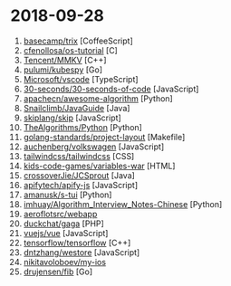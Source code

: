 # 2018-09-28

1. [basecamp/trix](https://github.com/basecamp/trix "A rich text editor for everyday writing") [CoffeeScript]
2. [cfenollosa/os-tutorial](https://github.com/cfenollosa/os-tutorial "How to create an OS from scratch") [C]
3. [Tencent/MMKV](https://github.com/Tencent/MMKV "An efficient, small mobile key-value storage framework developed by WeChat. Works on iOS and Android.") [C++]
4. [pulumi/kubespy](https://github.com/pulumi/kubespy "Tools for observing Kubernetes resources in real time") [Go]
5. [Microsoft/vscode](https://github.com/Microsoft/vscode "Visual Studio Code") [TypeScript]
6. [30-seconds/30-seconds-of-code](https://github.com/30-seconds/30-seconds-of-code "Curated collection of useful Javascript snippets that you can understand in 30 seconds or less.") [JavaScript]
7. [apachecn/awesome-algorithm](https://github.com/apachecn/awesome-algorithm "Leetcode 题解 (跟随思路一步一步撸出代码) 及经典算法实现") [Python]
8. [Snailclimb/JavaGuide](https://github.com/Snailclimb/JavaGuide "A core knowledge that most Java programmers need to master") [Java]
9. [skiplang/skip](https://github.com/skiplang/skip "A programming language to skip the things you have already computed") [JavaScript]
10. [TheAlgorithms/Python](https://github.com/TheAlgorithms/Python "All Algorithms implemented in Python") [Python]
11. [golang-standards/project-layout](https://github.com/golang-standards/project-layout "Standard Go Project Layout") [Makefile]
12. [auchenberg/volkswagen](https://github.com/auchenberg/volkswagen "🙈 Volkswagen detects when your tests are being run in a CI server, and makes them pass.") [JavaScript]
13. [tailwindcss/tailwindcss](https://github.com/tailwindcss/tailwindcss "A utility-first CSS framework for rapid UI development.") [CSS]
14. [kids-code-games/variables-war](https://github.com/kids-code-games/variables-war "A code playing cards game where you have to be the first to reach 42 using loops, conditions...") [HTML]
15. [crossoverJie/JCSprout](https://github.com/crossoverJie/JCSprout "👨‍🎓 Java Core Sprout : basic, concurrent, algorithm") [Java]
16. [apifytech/apify-js](https://github.com/apifytech/apify-js "Apify SDK: The scalable web crawling and scraping library for JavaScript. Enables development of data extraction and web automation jobs (not only) with headless Chrome and Puppeteer.") [JavaScript]
17. [amanusk/s-tui](https://github.com/amanusk/s-tui "Terminal based CPU stress and monitoring utility") [Python]
18. [imhuay/Algorithm_Interview_Notes-Chinese](https://github.com/imhuay/Algorithm_Interview_Notes-Chinese "2018/2019/校招/春招/秋招/算法/机器学习(Machine Learning)/深度学习(Deep Learning)/自然语言处理(NLP)/C/C++/Python/面试笔记") [Python]
19. [aeroflotsrc/webapp](https://github.com/aeroflotsrc/webapp "Web application source code Aeroflot") 
20. [duckchat/gaga](https://github.com/duckchat/gaga "一个安全的私有聊天软件") [PHP]
21. [vuejs/vue](https://github.com/vuejs/vue "🖖 A progressive, incrementally-adoptable JavaScript framework for building UI on the web.") [JavaScript]
22. [tensorflow/tensorflow](https://github.com/tensorflow/tensorflow "An Open Source Machine Learning Framework for Everyone") [C++]
23. [dntzhang/westore](https://github.com/dntzhang/westore "世界上最小却强大的小程序框架 - 100多行代码搞定全局状态管理、跨页通讯和插件开发") [JavaScript]
24. [nikitavoloboev/my-ios](https://github.com/nikitavoloboev/my-ios "List of applications and tools that make my iOS experience even more amazing") 
25. [drujensen/fib](https://github.com/drujensen/fib "Performance Benchmark of top Github languages") [Go]
